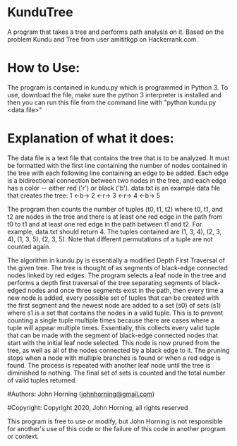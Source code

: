# KunduTree
A program that takes a tree and performs path analysis on it. Based on the problem Kundu and Tree from user amititkgp on Hackerrank.com.

# How to Use:
The program is contained in kundu.py which is programmed in Python 3. To use, download the file, make sure the python 3
interpreter is installed and then you can run this file from the command line with "python kundu.py <data.file>"

# Explanation of what it does:
The data file is a text file that contains the tree that is to be analyzed. It must be formatted with the first
line containing the number of nodes contained in the tree with each following line containing an edge to be added.
Each edge is a bidirectional connection between two nodes in the tree, and each edge has a color -- either red ('r') or black ('b').
data.txt is an example data file that creates the tree:
  1 <-b-> 2 <-r-> 3 <-r-> 4 <-b-> 5

The program then counts the number of tuples (t0, t1, t2) where t0, t1, and t2 are nodes in the tree and
there is at least one red edge in the path from t0 to t1 and at least one
red edge in the path between t1 and t2. For example, data.txt should return 4.
The tuples contained are (1, 3, 4), (2, 3, 4), (1, 3, 5), (2, 3, 5).
Note that different permutations of a tuple are not counted again.

The algorithm in kundu.py is essentially a modified Depth First Traversal of the given tree.
The tree is thought of as segments of black-edge connected nodes linked by red edges. The program selects
a leaf node in the tree and performs a depth first traversal of the tree separating segments of black-edged nodes
and once three segments exist in the path, then every time a new node is added, every possible set of tuples that
can be created with the first segment and the newest node are added to a set (s0) of sets (s1) where s1 is a set that
contains the nodes in a valid tuple. This is to prevent counting a single tuple multiple times because there are cases where
a tuple will appear multiple times. Essentially, this collects every valid tuple that can be made with the segment of black-edge
connected nodes that start with the initial leaf node selected. This node is now pruned from the tree, as well as all of the nodes
connected by a black edge to it. The pruning stops when a node with multiple branches is found or when a red edge is found.
The process is repeated with another leaf node until the tree is diminished to nothing. The final set of sets is counted and the total
number of valid tuples returned.

#Authors:
John Horning (johnhorning@gmail.com)

#Copyright:
Copyright 2020, John Horning, all rights reserved

This program is free to use or modify, but John Horning is not responsible for another's use of this code or 
the failure of this code in another program or context.


